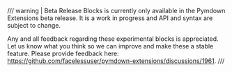 /// warning | Beta Release
Blocks is currently only available in the Pymdown Extensions beta release. It is a work in progress and API and
syntax are subject to change.

Any and all feedback regarding these experimental blocks is appreciated. Let us know what you think so we can improve
and make these a stable feature. Please provide feedback here: https://github.com/facelessuser/pymdown-extensions/discussions/1961.
///

